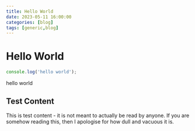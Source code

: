 ```yaml
---
title: Hello World
date: 2023-05-11 16:00:00
categories: [blog]
tags: [generic,blog]
---
```


# Hello World
```javascript
console.log('hello world');
```
hello world

## Test Content
This is test content - it is not meant to actually be read by anyone. If you are somehow reading this, then I apologise for how dull and vacuous it is.
